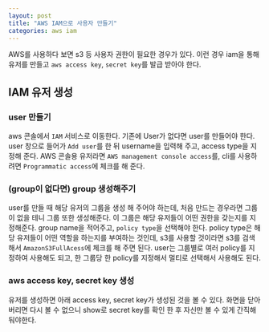 ```yaml
---
layout: post
title: "AWS IAM으로 사용자 만들기"
categories: aws iam
---
```


AWS를 사용하다 보면 s3 등 사용자 권한이 필요한 경우가 있다. 이런 경우 iam을 통해 유저를 만들고 `aws access key`, `secret key`를 발급 받아야 한다. 


## IAM 유저 생성

### user 만들기   


aws 콘솔에서 `IAM` 서비스로 이동한다. 기존에 User가 없다면 user를 만들어야 한다. 
user 창으로 들어가 `Add user`를 한 뒤 username을 입력해 주고, access type을 지정해 준다.
 AWS 콘솔용 유저라면 `AWS management console access`를, cli를 사용하려면 `Programmatic access`에 체크를 해 준다.

### (group이 없다면) group 생성해주기   


user를 만들 때 해당 유저의 그룹을 생성 해 주어야 하는데, 처음 만드는 경우라면 그룹이 없을 테니 그룹 또한 생성해준다. 이 그룹은 해당 유저들이 어떤 권한을 갖는지를 지정해준다.
group name을 적어주고, `policy type`을 선택해야 한다. policy type은 해당 유저들이 어떤 역할을 하는지를 부여하는 것인데, s3를 사용할 것이라면 s3를 검색해서 `AmazonS3FullAcess`에 체크를 해 주면 된다.
 user는 그룹별로 여러 policy를 지정하여 사용해도 되고, 한 그룹당 한 policy를 지정해서 멀티로 선택해서 사용해도 된다. 

### aws access key, secret key 생성   


유저를 생성하면 아래 access key, secret key가 생성된 것을 볼 수 있다. 화면을 닫아버리면 다시 볼 수 없으니 show로 secret key를 확인 한 후 자신만 볼 수 있게 간직해둬야한다.

